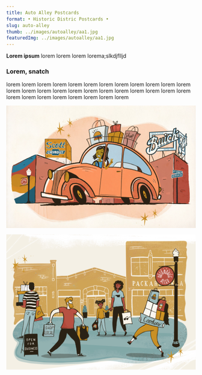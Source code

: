 ```yaml
---
title: Auto Alley Postcards    
format: • Historic Distric Postcards •
slug: auto-alley
thumb: ../images/autoalley/aa1.jpg
featuredImg: ../images/autoalley/aa1.jpg
---
```


**Lorem ipsum**
lorem lorem lorem lorema;slkdjflljd

### Lorem, snatch
lorem lorem lorem lorem lorem lorem lorem lorem 
lorem lorem lorem lorem lorem lorem lorem lorem 
lorem lorem lorem lorem lorem lorem lorem lorem 
lorem lorem lorem lorem lorem lorem lorem lorem 

![Click to Enlarge :D](../images/autoalley/aa1.jpg)

![Click to Enlarge :D](../images/autoalley/aa2.jpg)
